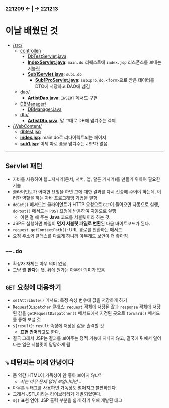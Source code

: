﻿### [221209 ←](/221205-_JSP/22-12/221209/) | [→ 221213](/221205-_JSP/22-12/221213/)

# 이날 배웠던 것

- [/src/](/221205-_JSP/22-12/221212/jspstudy56/kadeServlet/src/)
    - [controller/](/221205-_JSP/22-12/221212/jspstudy56/kadeServlet/src/controller/)
        - [DbTestServlet.java](/221205-_JSP/22-12/221212/jspstudy56/kadeServlet/src/controller/DbTestServlet.java)
        - [**IndexServlet.java**](/221205-_JSP/22-12/221212/jspstudy56/kadeServlet/src/controller/IndexServlet.java): `main.do` 리퀘스트에 `index.jsp` 리스폰스를 보내는 서블릿
        - [**Sub1Servlet.java**](/221205-_JSP/22-12/221212/jspstudy56/kadeServlet/src/controller/Sub1Servlet.java): `sub1.do` 
            - [**Sub1ProServlet.java**](/221205-_JSP/22-12/221212/jspstudy56/kadeServlet/src/controller/Sub1ProServlet.java): `sub1pro.do`, `<form>`으로 받은 데이터를 DTO에 저장하고 DAO에 넘김
    - [dao/](/221205-_JSP/22-12/221212/jspstudy56/kadeServlet/src/dao/)
        - [**ArtistDao.java**](/221205-_JSP/22-12/221212/jspstudy56/kadeServlet/src/dao/ArtistDao.java): `INSERT` 메서드 구현
    - [DBManager/](/221205-_JSP/22-12/221212/jspstudy56/kadeServlet/src/DBManager/)
        - [DBManager.java](/221205-_JSP/22-12/221212/jspstudy56/kadeServlet/src/DBManager/DBManager.java)
    - [dto/](/221205-_JSP/22-12/221212/jspstudy56/kadeServlet/src/dto/)
        - [**ArtistDto.java**](/221205-_JSP/22-12/221212/jspstudy56/kadeServlet/src/dto/ArtistDto.java): 말 그대로 DB에 넘겨주는 객체
- [/WebContent/](/221205-_JSP/22-12/221212/jspstudy56/kadeServlet/WebContent/)
    - [dbtest.jsp](/221205-_JSP/22-12/221212/jspstudy56/kadeServlet/WebContent/dbtest.jsp)
    - [**index.jsp**](/221205-_JSP/22-12/221212/jspstudy56/kadeServlet/WebContent/index.jsp): main.do로 리다이렉트되는 페이지
    - [**sub1.jsp**](/221205-_JSP/22-12/221212/jspstudy56/kadeServlet/WebContent/sub1.jsp): 이제 따로 폼을 넘겨주는 JSP가 없음

---

## Servlet 패턴

- 자바를 사용하여 웹...저시기(문서, 서버, 앱, 할튼 거시기)를 만들기 위하여 필요한 기술
- 클라이언트가 어떠한 요청을 하면 그에 대한 결과를 다시 전송해 주어야 하는데, 이러한 역할을 하는 자바 프로그래밍 기법을 말함
- `doGet()` 메서드는 클라이언트가 HTTP 요청으로 `GET`이 들어오면 자동으로 실행, `doPost()` 메서드는 `POST` 요청에 반응하여 자동으로 실행
    - 이런 걸 해 주는 **Java** 코드를 서블릿이라 하는 것.
- JSP도 실행하면 파일이 **먼저 서블릿 파일로 변환**된 다음 바이트코드가 된다.
- `request.getContextPath()`: URL 경로를 반환하는 메서드
- 요청 주소와 클래스를 다르게 하니까 아무래도 보안이 더 좋아짐

## `~~.do`

- 확장자 자체는 아무 의미 없음
- 그냥 뭘 **한다**는 뜻. 뒤에 뭔가는 아무런 의미가 없음

## `GET` 요청에 대응하기

- `setAttribute()` 메서드: 특정 속성 변수에 값을 저장하게 하기
- `RequestDispatcher` 클래스: `request` 객체에 저장된 값과 `response` 객체에 저장된 값을 `getRequestDispatcher()` 메서드에서 지정된 곳으로 `forward()` 메서드를 통해 보낼 것
- `${result}`: `result` 속성에 저장된 값을 출력할 것
    - **표현 언어**라고도 한다.
- 결국 그래서 JSP는 결과를 보여주는 정적 기능에 지나지 않고, 결국에 뒤에서 일어나는 일은 서블릿이 담당하게 됨

## `%` 패턴과는 이제 안녕이다

- 좀 약간 HTML이 가독성이 안 좋아 보이지 않냐?
    - *저는 아무 문제 없어 보입니다만...*
- 아무튼 `%` 태그를 사용하면 가독성도 떨어지고 불편하댄다.
- 그래서 JSTL이라는 라이브러리가 개발되었댄다.
- `${}` 표현 언어: JSP 출력 부분을 쉽게 하기 위해 개발된 태그